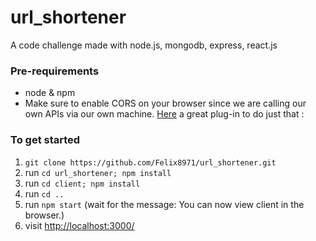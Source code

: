 # url_shortener

A code challenge made with node.js, mongodb, express, react.js

### Pre-requirements
- node & npm 
- Make sure to enable CORS on your browser since we are calling our own APIs via our own machine. 
  [Here](https://chrome.google.com/webstore/detail/allow-control-allow-origi/nlfbmbojpeacfghkpbjhddihlkkiljbi?hl=en) a great plug-in to do just that : 

### To get started

1. `git clone https://github.com/Felix8971/url_shortener.git`
2. run `cd url_shortener; npm install` 
3. run `cd client; npm install` 
4. run `cd ..` 
5. run `npm start` (wait for the message: You can now view client in the browser.)
6. visit <http://localhost:3000/> 

